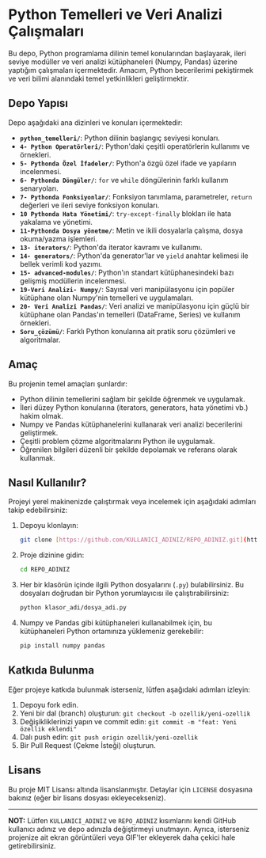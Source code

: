 # Python Temelleri ve Veri Analizi Çalışmaları

Bu depo, Python programlama dilinin temel konularından başlayarak, ileri seviye modüller ve veri analizi kütüphaneleri (Numpy, Pandas) üzerine yaptığım çalışmaları içermektedir. Amacım, Python becerilerimi pekiştirmek ve veri bilimi alanındaki temel yetkinlikleri geliştirmektir.

## Depo Yapısı

Depo aşağıdaki ana dizinleri ve konuları içermektedir:

* **`python_temelleri/`**: Python dilinin başlangıç seviyesi konuları.
* **`4- Python Operatörleri/`**: Python'daki çeşitli operatörlerin kullanımı ve örnekleri.
* **`5- Pythonda Özel İfadeler/`**: Python'a özgü özel ifade ve yapıların incelenmesi.
* **`6- Pythonda Döngüler/`**: `for` ve `while` döngülerinin farklı kullanım senaryoları.
* **`7- Pythonda Fonksiyonlar/`**: Fonksiyon tanımlama, parametreler, `return` değerleri ve ileri seviye fonksiyon konuları.
* **`10 Pythonda Hata Yönetimi/`**: `try-except-finally` blokları ile hata yakalama ve yönetimi.
* **`11-Pythonda Dosya yönetme/`**: Metin ve ikili dosyalarla çalışma, dosya okuma/yazma işlemleri.
* **`13- iterators/`**: Python'da iterator kavramı ve kullanımı.
* **`14- generators/`**: Python'da generator'lar ve `yield` anahtar kelimesi ile bellek verimli kod yazımı.
* **`15- advanced-modules/`**: Python'ın standart kütüphanesindeki bazı gelişmiş modüllerin incelenmesi.
* **`19-Veri Analizi- Numpy/`**: Sayısal veri manipülasyonu için popüler kütüphane olan Numpy'nin temelleri ve uygulamaları.
* **`20- Veri Analizi Pandas/`**: Veri analizi ve manipülasyonu için güçlü bir kütüphane olan Pandas'ın temelleri (DataFrame, Series) ve kullanım örnekleri.
* **`Soru_çözümü/`**: Farklı Python konularına ait pratik soru çözümleri ve algoritmalar.

## Amaç

Bu projenin temel amaçları şunlardır:

* Python dilinin temellerini sağlam bir şekilde öğrenmek ve uygulamak.
* İleri düzey Python konularına (iterators, generators, hata yönetimi vb.) hakim olmak.
* Numpy ve Pandas kütüphanelerini kullanarak veri analizi becerilerini geliştirmek.
* Çeşitli problem çözme algoritmalarını Python ile uygulamak.
* Öğrenilen bilgileri düzenli bir şekilde depolamak ve referans olarak kullanmak.

## Nasıl Kullanılır?

Projeyi yerel makinenizde çalıştırmak veya incelemek için aşağıdaki adımları takip edebilirsiniz:

1.  Depoyu klonlayın:
    ```bash
    git clone [https://github.com/KULLANICI_ADINIZ/REPO_ADINIZ.git](https://github.com/KULLANICI_ADINIZ/REPO_ADINIZ.git)
    ```
2.  Proje dizinine gidin:
    ```bash
    cd REPO_ADINIZ
    ```
3.  Her bir klasörün içinde ilgili Python dosyalarını (`.py`) bulabilirsiniz. Bu dosyaları doğrudan bir Python yorumlayıcısı ile çalıştırabilirsiniz:
    ```bash
    python klasor_adi/dosya_adi.py
    ```
4.  Numpy ve Pandas gibi kütüphaneleri kullanabilmek için, bu kütüphaneleri Python ortamınıza yüklemeniz gerekebilir:
    ```bash
    pip install numpy pandas
    ```

## Katkıda Bulunma

Eğer projeye katkıda bulunmak isterseniz, lütfen aşağıdaki adımları izleyin:

1.  Depoyu fork edin.
2.  Yeni bir dal (branch) oluşturun: `git checkout -b ozellik/yeni-ozellik`
3.  Değişikliklerinizi yapın ve commit edin: `git commit -m "feat: Yeni özellik eklendi"`
4.  Dalı push edin: `git push origin ozellik/yeni-ozellik`
5.  Bir Pull Request (Çekme İsteği) oluşturun.

## Lisans

Bu proje MIT Lisansı altında lisanslanmıştır. Detaylar için `LICENSE` dosyasına bakınız (eğer bir lisans dosyası ekleyecekseniz).

---

**NOT:** Lütfen `KULLANICI_ADINIZ` ve `REPO_ADINIZ` kısımlarını kendi GitHub kullanıcı adınız ve depo adınızla değiştirmeyi unutmayın. Ayrıca, isterseniz projenize ait ekran görüntüleri veya GIF'ler ekleyerek daha çekici hale getirebilirsiniz.
